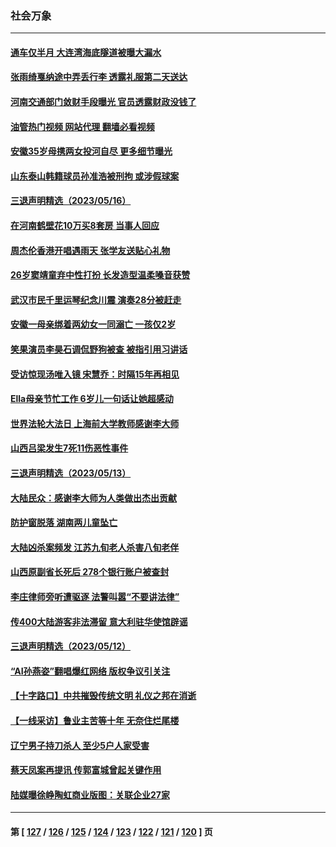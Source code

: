 ### 社会万象
---
#### [通车仅半月 大连湾海底隧道被曝大漏水](../../pages/ncid282/n13998395.md?05170845) 
#### [张雨绮戛纳途中弄丢行李 透露礼服第二天送达](../../pages/ncid282/n13998384.md?05170845) 
#### [河南交通部门敛财手段曝光 官员透露财政没钱了](../../pages/ncid282/n13998389.md?05170845) 
#### [油管热门视频 网站代理 翻墙必看视频](http://138.2.39.72:81/youtube.html?epic-marker?05170845)
#### [安徽35岁母携两女投河自尽 更多细节曝光](../../pages/ncid282/n13998266.md?05170845) 
#### [山东泰山韩籍球员孙准浩被刑拘 或涉假球案](../../pages/ncid282/n13998018.md?05170845) 
#### [三退声明精选（2023/05/16）](../../pages/ncid282/n13998285.md?05170845) 
#### [在河南鹤壁花10万买8套房 当事人回应](../../pages/ncid282/n13997911.md?05170845) 
#### [周杰伦香港开唱遇雨天 张学友送贴心礼物](../../pages/ncid282/n13997729.md?05170845) 
#### [26岁窦靖童弃中性打扮 长发造型温柔嗓音获赞](../../pages/ncid282/n13997694.md?05170845) 
#### [武汉市民千里运琴纪念川震 演奏28分被赶走](../../pages/ncid282/n13997722.md?05170845) 
#### [安徽一母亲绑着两幼女一同溺亡 一孩仅2岁](../../pages/ncid282/n13997603.md?05170845) 
#### [笑果演员李昊石调侃野狗被查 被指引用习讲话](../../pages/ncid282/n13997337.md?05170845) 
#### [受访惊现汤唯入镜 宋慧乔：时隔15年再相见](../../pages/ncid282/n13996993.md?05170845) 
#### [Ella母亲节忙工作 6岁儿一句话让她超感动](../../pages/ncid282/n13996948.md?05170845) 
#### [世界法轮大法日 上海前大学教师感谢李大师](../../pages/ncid282/n13996598.md?05170845) 
#### [山西吕梁发生7死11伤恶性事件](../../pages/ncid282/n13996591.md?05170845) 
#### [三退声明精选（2023/05/13）](../../pages/ncid282/n13996245.md?05170845) 
#### [大陆民众：感谢李大师为人类做出杰出贡献](../../pages/ncid282/n13996095.md?05170845) 
#### [防护窗脱落 湖南两儿童坠亡](../../pages/ncid282/n13995795.md?05170845) 
#### [大陆凶杀案频发 江苏九旬老人杀害八旬老伴](../../pages/ncid282/n13995840.md?05170845) 
#### [山西原副省长死后 278个银行账户被查封](../../pages/ncid282/n13995760.md?05170845) 
#### [李庄律师旁听遭驱逐 法警叫嚣“不要讲法律”](../../pages/ncid282/n13995729.md?05170845) 
#### [传400大陆游客非法滞留 意大利驻华使馆辟谣](../../pages/ncid282/n13995566.md?05170845) 
#### [三退声明精选（2023/05/12）](../../pages/ncid282/n13995311.md?05170845) 
#### [“AI孙燕姿”翻唱爆红网络 版权争议引关注](../../pages/ncid282/n13994967.md?05170845) 
#### [【十字路口】中共摧毁传统文明 礼仪之邦在消逝](../../pages/ncid282/n13994835.md?05170845) 
#### [【一线采访】鲁业主苦等十年 无奈住烂尾楼](../../pages/ncid282/n13994994.md?05170845) 
#### [辽宁男子持刀杀人 至少5户人家受害](../../pages/ncid282/n13994754.md?05170845) 
#### [蔡天凤案再提讯 传郭富城曾起关键作用](../../pages/ncid282/n13994325.md?05170845) 
#### [陆媒曝徐峥陶虹商业版图：关联企业27家](../../pages/ncid282/n13994309.md?05170845) 

---
#### 第 [ [127](./127.md?05170845) / [126](./126.md?05170845) / [125](./125.md?05170845) / [124](./124.md?05170845) / [123](./123.md?05170845) / [122](./122.md?05170845) / [121](./121.md?05170845) / [120](./120.md?05170845) ] 页
